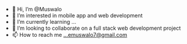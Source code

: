 - 👋 Hi, I’m @Muswalo
- 👀 I’m interested in mobile app and web development
- 🌱 I’m currently learning ...
- 💞️ I’m looking to collaborate on a full stack web development project
- 📫 How to reach me ...emuswalo7@gmail.com

<!---
Muswalo/Muswalo is a ✨ special ✨ repository because its `README.md` (this file) appears on your GitHub profile.
You can click the Preview link to take a look at your changes.
--->
